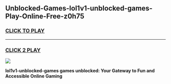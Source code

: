 
## Unblocked-Games-lol1v1-unblocked-games-Play-Online-Free-z0h75
<h3>
<a href="https://premium76.site?title=lol1v1-unblocked-games&ref=26A">CLICK TO PLAY</a></h3>
<hr>

<h3>
<a href="https://premium76.site?title=lol1v1-unblocked-games&ref=26A">CLICK 2 PLAY</a>
  
</h3>

<a href="https://premium76.site?title=lol1v1-unblocked-games&ref=26A"><img src="https://clearcache.store/games.png"></a>


**lol1v1-unblocked-games games unblocked: Your Gateway to Fun and Accessible Online Gaming**

